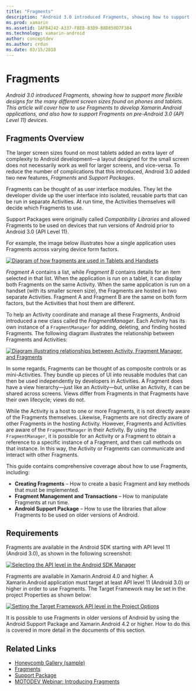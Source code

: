 ```yaml
---
title: "Fragments"
description: "Android 3.0 introduced Fragments, showing how to support more flexible designs for the many different screen sizes found on phones and tablets. This article will cover how to use Fragments to develop Xamarin.Android applications, and also how to support Fragments on pre-Android 3.0 (API Level 11) devices."
ms.prod: xamarin
ms.assetid: 1AFB4242-A337-F8E0-83D9-B8D850D7F384
ms.technology: xamarin-android
author: conceptdev
ms.author: crdun
ms.date: 03/15/2018
---
```


# Fragments

_Android 3.0 introduced Fragments, showing how to support more flexible designs for the many different screen sizes found on phones and tablets. This article will cover how to use Fragments to develop Xamarin.Android applications, and also how to support Fragments on pre-Android 3.0 (API Level 11) devices._

## Fragments Overview

The larger screen sizes found on most tablets added an extra layer of
complexity to Android development—a layout designed for the small screen does
not necessarily work as well for larger screens, and vice-versa. To
reduce the number of complications that this introduced, Android 3.0 added two
new features, *Fragments* and *Support Packages*.

Fragments can be thought of as user interface modules. They let the developer
divide up the user interface into isolated, reusable parts that can be run in
separate Activities. At run time, the Activities themselves will decide which
Fragments to use.

Support Packages were originally called *Compatibility Libraries* and
allowed Fragments to be used on devices that run versions of Android prior to
Android 3.0 (API Level 11).

For example, the image below illustrates how a single application uses
Fragments across varying device form factors.

[![Diagram of how fragments are used in Tablets and Handsets](images/00.png)](images/00.png#lightbox)

*Fragment A* contains a list, while *Fragment B* contains
details for an item selected in that list. When the application is run on a
tablet, it can display both Fragments on the same Activity. When the same
application is run on a handset (with its smaller screen size), the Fragments
are hosted in two separate Activities. Fragment A and Fragment B are the same on
both form factors, but the Activities that host them are different.

To help an Activity coordinate and manage all these Fragments, Android
introduced a new class called the *FragmentManager*. Each Activity has
its own instance of a `FragmentManager` for adding, deleting, and
finding hosted Fragments. The following diagram illustrates the relationship
between Fragments and Activities:

[![Diagram illustrating relationships between Activity, Fragment Manager, and Fragments](images/01.png)](images/01.png#lightbox)

In some regards, Fragments can be thought of as composite controls or as
mini-Activities. They bundle up pieces of UI into reusable modules that can then
be used independently by developers in Activities. A Fragment does have a view
hierarchy—just like an Activity—but, unlike an Activity, it can be shared
across screens. Views differ from Fragments in that Fragments have their own
lifecycle; views do not.

While the Activity is a host to one or more Fragments, it is not
directly aware of the Fragments themselves. Likewise, Fragments are not
directly aware of other Fragments in the hosting Activity. However,
Fragments and Activities are aware of the `FragmentManager` in their
Activity. By using the `FragmentManager`, it is possible for an
Activity or a Fragment to obtain a reference to a specific instance of
a Fragment, and then call methods on that instance. In this way, the
Activity or Fragments can communicate and interact with other
Fragments.

This guide contains comprehensive coverage about how to use Fragments,
including:

- **Creating Fragments** – How to create a basic Fragment and key methods that must be implemented.
- **Fragment Management and Transactions** – How to manipulate Fragments at run time.
- **Android Support Package** – How to use the libraries that allow Fragments to be used on older versions of Android.


## Requirements

Fragments are available in the Android SDK starting with API level 11
(Android 3.0), as shown in the following screenshot:

[![Selecting the API level in the Android SDK Manager](images/02.png)](images/02.png#lightbox)

Fragments are available in Xamarin.Android 4.0 and higher. A
Xamarin.Android application must target at least API level 11 (Android 3.0) or higher in
order to use Fragments. The Target Framework may be set in the project Properties
as shown below:

[![Setting the Target Framework API level in the Project Options](images/03-sml.png)](images/03.png#lightbox)

It is possible to use Fragments in older versions of Android by using the
Android Support Package and Xamarin.Android 4.2 or higher. How to do this is
covered in more detail in the documents of this section.


## Related Links

- [Honeycomb Gallery (sample)](https://developer.xamarin.com/samples/monodroid/HoneycombGallery)
- [Fragments](https://developer.android.com/guide/topics/fundamentals/fragments.html)
- [Support Package](https://developer.android.com/sdk/compatibility-library.html)
- [MOTODEV Webinar: Introducing Fragments](http://motodev.adobeconnect.com/p9h1aqk3ttn/)
